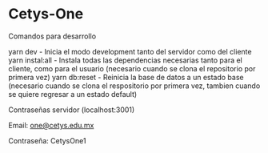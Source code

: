 # Cetys-One
Comandos para desarrollo

yarn dev  - Inicia el modo development tanto del servidor como del cliente
yarn instal:all  - Instala todas las dependencias necesarias tanto para el cliente, como para el usuario (necesario cuando se clona el repositorio por primera vez)
yarn db:reset  - Reinicia la base de datos a un estado base (necesario cuando se clona el respositorio por primera vez, tambien cuando se quiere regresar a un estado default)


Contraseñas servidor (localhost:3001)

Email:
one@cetys.edu.mx 

Contraseña:
CetysOne1 


